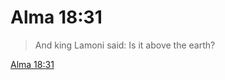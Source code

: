# Alma 18:31

> And king Lamoni said: Is it above the earth?

[Alma 18:31](https://www.churchofjesuschrist.org/study/scriptures/bofm/alma/18?lang=eng&id=p31#p31)


